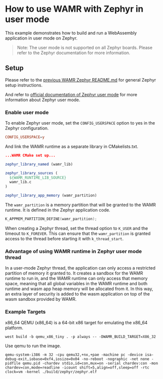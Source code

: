 # How to use WAMR with Zephyr in user mode

This example demonstrates how to build and run a WebAssembly application in user mode on Zephyr.

> Note: The user mode is not supported on all Zephyr boards. Please refer to the Zephyr documentation for more information.

## Setup

Please refer to the [previous WAMR Zephyr README.md](../simple/README.md) for general Zephyr setup instructions.

And refer to [official documentation of Zephyr user mode](https://docs.zephyrproject.org/latest/kernel/usermode/index.html) for more information about Zephyr user mode.

### Enable user mode

To enable Zephyr user mode, set the `CONFIG_USERSPACE` option to yes in the Zephyr configuration.

```conf
CONFIG_USERSPACE=y
```

And link the WAMR runtime as a separate library in CMakelists.txt.

```cmake
...WAMR CMake set up...

zephyr_library_named (wamr_lib)

zephyr_library_sources (
  ${WAMR_RUNTIME_LIB_SOURCE} 
  wamr_lib.c
)

zephyr_library_app_memory (wamr_partition)
```

The `wamr_partition` is a memory partition that will be granted to the WAMR runtime. It is defined in the Zephyr application code.

```C
K_APPMEM_PARTITION_DEFINE(wamr_partition);
```

When creating a Zephyr thread, set the thread option to `K_USER` and the timeout to `K_FOREVER`. This can ensure that the `wamr_partition` is granted access to the thread before starting it with `k_thread_start`.

### Advantage of using WAMR runtime in Zephyr user mode thread

In a user-mode Zephyr thread, the application can only access a restricted partition of memory it granted to. It creates a sandbox for the WAMR runtime to run in, and the WAMR runtime can only access that memory space, meaning that all global variables in the WAMR runtime and both runtime and wasm app heap memory will be allocated from it. In this way, an extra layer of security is added to the wasm application on top of the wasm sandbox provided by WAMR.

### Example Targets

x86_64 QEMU (x86_64) is a 64-bit x86 target for emulating the x86_64 platform.

```shell
west build -b qemu_x86_tiny . -p always -- -DWAMR_BUILD_TARGET=X86_32
```

Use qemu to run the image.

```shell
qemu-system-i386 -m 32 -cpu qemu32,+nx,+pae -machine pc -device isa-debug-exit,iobase=0xf4,iosize=0x04 -no-reboot -nographic -net none -pidfile qemu.pid -chardev stdio,id=con,mux=on -serial chardev:con -mon chardev=con,mode=readline -icount shift=5,align=off,sleep=off -rtc clock=vm -kernel ./build/zephyr/zephyr.elf
```
